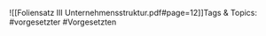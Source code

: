 
![[Foliensatz III Unternehmensstruktur.pdf#page=12]]Tags & Topics:
   #vorgesetzter
   #Vorgesetzten